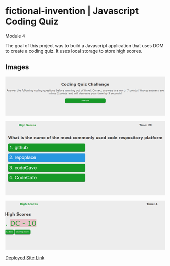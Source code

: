 # fictional-invention | Javascript Coding Quiz
Module 4 

The goal of this project was to build a Javascript application that uses DOM to create a coding quiz. It uses local storage to store high scores. 

## Images

![Homepage](./assets/images/1.png)

![Questions](./assets/images/2.png)

![Scoreboard](./assets/images/3.png)


[Deployed Site Link](https://dcanales8.github.io/fictional-invention/)
